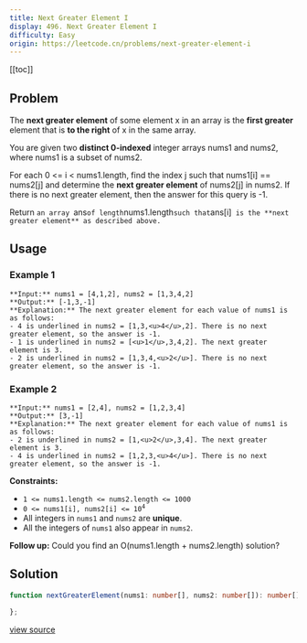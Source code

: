 ```yaml
---
title: Next Greater Element I
display: 496. Next Greater Element I
difficulty: Easy
origin: https://leetcode.cn/problems/next-greater-element-i
---
```


[[toc]]

## Problem

The **next greater element** of some element x in an array is the **first greater** element that is **to the right** of x in the same array.

You are given two **distinct 0-indexed** integer arrays nums1 and nums2, where nums1 is a subset of nums2.

For each 0 &lt;= i &lt; nums1.length, find the index j such that nums1[i] == nums2[j] and determine the **next greater element** of nums2[j] in nums2. If there is no next greater element, then the answer for this query is -1.

Return `an array `ans` of length `nums1.length` such that `ans[i]` is the **next greater element** as described above.`

 ## Usage

### Example 1

```
**Input:** nums1 = [4,1,2], nums2 = [1,3,4,2]
**Output:** [-1,3,-1]
**Explanation:** The next greater element for each value of nums1 is as follows:
- 4 is underlined in nums2 = [1,3,<u>4</u>,2]. There is no next greater element, so the answer is -1.
- 1 is underlined in nums2 = [<u>1</u>,3,4,2]. The next greater element is 3.
- 2 is underlined in nums2 = [1,3,4,<u>2</u>]. There is no next greater element, so the answer is -1.
```

### Example 2

```
**Input:** nums1 = [2,4], nums2 = [1,2,3,4]
**Output:** [3,-1]
**Explanation:** The next greater element for each value of nums1 is as follows:
- 2 is underlined in nums2 = [1,<u>2</u>,3,4]. The next greater element is 3.
- 4 is underlined in nums2 = [1,2,3,<u>4</u>]. There is no next greater element, so the answer is -1.
```

 
**Constraints:**

- <code>1 &lt;= nums1.length &lt;= nums2.length &lt;= 1000</code>
- <code>0 &lt;= nums1[i], nums2[i] &lt;= 10<sup>4</sup></code>
- All integers in <code>nums1</code> and <code>nums2</code> are **unique**.
- All the integers of <code>nums1</code> also appear in <code>nums2</code>.

 
**Follow up:** Could you find an O(nums1.length + nums2.length) solution?

## Solution

```ts
function nextGreaterElement(nums1: number[], nums2: number[]): number[] {

};
```

[view source](https://leetcode.cn/problems/next-greater-element-i)
